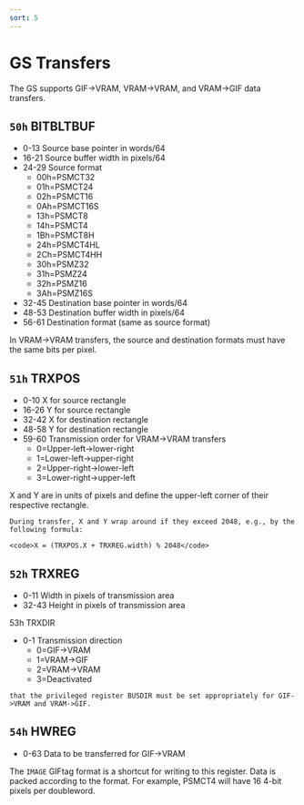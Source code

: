 ```yaml
---
sort: 5
---
```


# GS Transfers

The GS supports GIF->VRAM, VRAM->VRAM, and VRAM->GIF data transfers.

## `50h` BITBLTBUF
- 0-13    Source base pointer in words/64
- 16-21   Source buffer width in pixels/64
- 24-29   Source format
  + 00h=PSMCT32
  + 01h=PSMCT24
  + 02h=PSMCT16
  + 0Ah=PSMCT16S
  + 13h=PSMCT8
  + 14h=PSMCT4
  + 1Bh=PSMCT8H
  + 24h=PSMCT4HL
  + 2Ch=PSMCT4HH
  + 30h=PSMZ32
  + 31h=PSMZ24
  + 32h=PSMZ16
  + 3Ah=PSMZ16S
- 32-45   Destination base pointer in words/64
- 48-53   Destination buffer width in pixels/64
- 56-61   Destination format (same as source format)

In VRAM->VRAM transfers, the source and destination formats must have the same bits per pixel.

## `51h` TRXPOS
- 0-10    X for source rectangle
- 16-26   Y for source rectangle
- 32-42   X for destination rectangle
- 48-58   Y for destination rectangle
- 59-60   Transmission order for VRAM->VRAM transfers
  + 0=Upper-left->lower-right
  + 1=Lower-left->upper-right
  + 2=Upper-right->lower-left
  + 3=Lower-right->upper-left

X and Y are in units of pixels and define the upper-left corner of their respective rectangle.

```note
During transfer, X and Y wrap around if they exceed 2048, e.g., by the following formula:

<code>X = (TRXPOS.X + TRXREG.width) % 2048</code>

```


## `52h` TRXREG
- 0-11    Width in pixels of transmission area
- 32-43   Height in pixels of transmission area

53h TRXDIR
- 0-1     Transmission direction
  + 0=GIF->VRAM
  + 1=VRAM->GIF
  + 2=VRAM->VRAM
  + 3=Deactivated
```note
that the privileged register BUSDIR must be set appropriately for GIF->VRAM and VRAM->GIF.
```

## `54h` HWREG
- 0-63    Data to be transferred for GIF->VRAM

The `IMAGE` GIFtag format is a shortcut for writing to this register. Data is packed according to the format. For example, PSMCT4 will have 16 4-bit pixels per doubleword.
